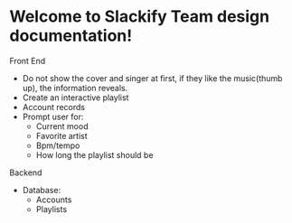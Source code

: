 # Welcome to Slackify Team design documentation!
Front End
- Do not show the cover and singer at first, if they like the music(thumb up), the information reveals.
- Create an interactive playlist
- Account records
- Prompt user for:
  - Current mood
  - Favorite artist
  - Bpm/tempo
  - How long the playlist should be


Backend
- Database:
  - Accounts
  - Playlists
